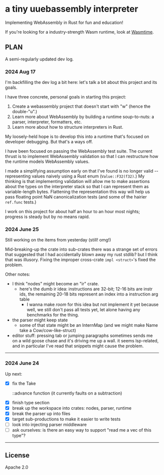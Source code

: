 # a tiny uuebassembly interpreter

Implementing WebAssembly in Rust for fun and education!

If you're looking for a industry-strength Wasm runtime, look at
[Wasmtime](https://github.com/bytecodealliance/wasmtime).

## PLAN

A semi-regularly updated dev log.

### 2024 Aug 17

I'm backfilling the dev log a bit here: let's talk a bit about this project and
its goals.

I have three concrete, personal goals in starting this project:

1. Create a webassembly project that doesn't start with "w" (hence the
   double-"u".)
2. Learn more about WebAssembly by building a runtime soup-to-nuts: a parser,
   interpreter, formatters, etc.
3. Learn more about how to structure interpreters in Rust.

My loosely-held hope is to develop this into a runtime that's focused on
developer debugging. But that's a ways off.

I have been focused on passing the WebAssembly test suite. The current thrust
is to implement WebAssembly validation so that I can restructure how the
runtime models WebAssembly values.

I made a simplifying assumption early on that I've found is no longer valid --
representing values naively using a Rust enum (`Value::F32(f32)`.) My thinking
is that implementing validation will allow me to make assertions about the
types on the interpreter stack so that I can represent them as variable-length
bytes. Flattening the representation this way will help us pass floating point
NaN canonicalization tests (and some of the hairier `ref.func` tests.)

I work on this project for about half an hour to an hour most nights; progress
is steady but by no means rapid.

### 2024 June 25

Still working on the items from yesterday (still! omg!)

Mid-breaking-up the crate into sub-crates there was a strange set of errors
that suggested that I had accidentally blown away my rust stdlib? but I think
that was illusory. Fixing the improper cross-crate `impl <struct>`'s fixed the
problem.

Other notes:

- I think "nodes" might become an "ir" crate.
    - here's the dumb ir idea: instructions are 32-bit; 12-16 bits are instr ids, the remaining 20-18 bits
      represent an index into a instruction arg table
        - I wanna make _room_ for this idea but not implement it yet because well, we still don't pass all
          tests yet, let alone having any benchmarks for the thing.
- the parser might keep state
    - some of that state might be an InternMap (and we might make Name take a Cow/cow-like-struct)
- editor stuff: pressing tab or jumping paragraphs sometimes sends me on a wild goose chase and it's driving me
  up a wall. it seems lsp-related, and in particular I've read that snippets might cause the problem.

---

### 2024 June 24

Up next:

- [x] fix the Take<P>::advance function (it currently faults on a subtraction)
- [x] finish type section
- [x] break up the workspace into crates: nodes, parser, runtime
- [x] break the parser up into files
- [x] target sub-productions to make it easier to write tests
- [ ] look into injecting parser middleware
- [ ] ask ourselves: is there an easy way to support "read me a vec of this type"?

---

## License

Apache 2.0
